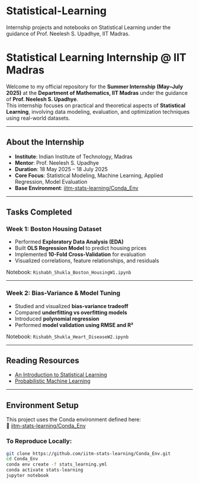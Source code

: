 # Statistical-Learning
Internship projects and notebooks on Statistical Learning under the guidance of Prof. Neelesh S. Upadhye, IIT Madras.
# Statistical Learning Internship @ IIT Madras

Welcome to my official repository for the **Summer Internship (May–July 2025)** at the **Department of Mathematics, IIT Madras** under the guidance of **Prof. Neelesh S. Upadhye**.  
This internship focuses on practical and theoretical aspects of **Statistical Learning**, involving data modeling, evaluation, and optimization techniques using real-world datasets.

---

## About the Internship

- **Institute**: Indian Institute of Technology, Madras  
- **Mentor**: Prof. Neelesh S. Upadhye  
- **Duration**: 18 May 2025 – 18 July 2025  
- **Core Focus**: Statistical Modeling, Machine Learning, Applied Regression, Model Evaluation  
- **Base Environment**: [iitm-stats-learning/Conda_Env](https://github.com/iitm-stats-learning/Conda_Env)

---

## Tasks Completed

###  Week 1: Boston Housing Dataset
- Performed **Exploratory Data Analysis (EDA)**
- Built **OLS Regression Model** to predict housing prices
- Implemented **10-Fold Cross-Validation** for evaluation
- Visualized correlations, feature relationships, and residuals

 Notebook: `Rishabh_Shukla_Boston_HousingW1.ipynb`

---

###   Week 2: Bias-Variance & Model Tuning
- Studied and visualized **bias-variance tradeoff**
- Compared **underfitting vs overfitting models**
- Introduced **polynomial regression**
- Performed **model validation using RMSE and R²**

 Notebook: `Rishabh_Shukla_Heart_DiseaseW2.ipynb`

---

## Reading Resources
- [An Introduction to Statistical Learning](https://www.statlearning.com/?utm_source=chatgpt.com)
- [Probabilistic Machine Learning](https://probml.github.io/pml-book/?utm_source=chatgpt.com)
  
---

##  Environment Setup

This project uses the Conda environment defined here:  
🔗 [iitm-stats-learning/Conda_Env](https://github.com/iitm-stats-learning/Conda_Env)

### To Reproduce Locally:

```bash
git clone https://github.com/iitm-stats-learning/Conda_Env.git
cd Conda_Env
conda env create -f stats_learning.yml
conda activate stats-learning
jupyter notebook

